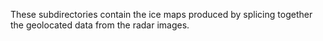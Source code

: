 These subdirectories contain the ice maps produced by splicing together the geolocated data from the radar images. 
